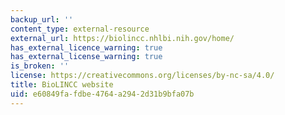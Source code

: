 ```yaml
---
backup_url: ''
content_type: external-resource
external_url: https://biolincc.nhlbi.nih.gov/home/
has_external_licence_warning: true
has_external_license_warning: true
is_broken: ''
license: https://creativecommons.org/licenses/by-nc-sa/4.0/
title: BioLINCC website
uid: e60849fa-fdbe-4764-a294-2d31b9bfa07b
---
```

